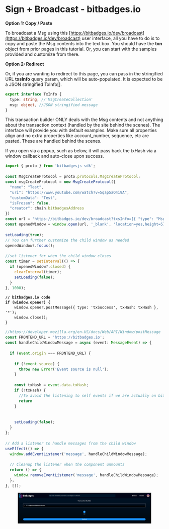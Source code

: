 # Sign + Broadcast - bitbadges.io

**Option 1: Copy / Paste**

To broadcast a Msg using this [https://bitbadges.io/dev/broadcast](https://bitbadges.io/dev/broadcast) user interface, all you have to do is to copy and paste the Msg contents into the text box. You should have the **txn** object from prior pages in this tutorial. Or, you can start with the samples provided and customize from there.

**Option 2: Redirect**

Or, if you are wanting to redirect to this page, you can pass in the stringified URL **txsInfo** query param, which will be auto-populated. It is expected to be a JSON stringified TxInfo\[].

```typescript
export interface TxInfo {
  type: string, //'MsgCreateCollection'
  msg: object, //JSON stringified message
}
```

This transaction builder ONLY deals with the Msg contents and not anything about the transaction context (handled by the site behind the scenes). The interface will provide you with default examples. Make sure all properties align and no extra properties like account\_number, sequence, etc are pasted. These are handled behind the scenes.

If you open via a popup, such as below, it will pass back the txHash via a window callback and auto-close upon success.

```typescript
import { proto } from 'bitbadgesjs-sdk';

const MsgCreateProtocol = proto.protocols.MsgCreateProtocol;
const msgCreateProtocol = new MsgCreateProtocol({
  "name": "Test",
  "uri": "https://www.youtube.com/watch?v=5qap5aO4i9A",
  "customData": "Test",
  "isFrozen": false,
  "creator": chain.bitbadgesAddress
})
const url = 'https://bitbadges.io/dev/broadcast?txsInfo=[{ "type": "MsgCreateProtocol", "msg": ' + msgCreateProtocol.toJsonString() + ' }]';
const openedWindow = window.open(url, '_blank', 'location=yes,height=570,width=520,scrollbars=yes,status=yes');

setLoading(true);
// You can further customize the child window as needed
openedWindow?.focus();

//set listener for when the child window closes
const timer = setInterval(() => {
  if (openedWindow?.closed) {
    clearInterval(timer);
    setLoading(false);
  }
}, 1000);
```

<pre class="language-typescript"><code class="lang-typescript"><strong>// bitbadges.io code
</strong><strong>if (window.opener) {
</strong>    window.opener.postMessage({ type: 'txSuccess', txHash: txHash }, '*');
    window.close();
}
</code></pre>

```typescript
//https://developer.mozilla.org/en-US/docs/Web/API/Window/postMessage
const FRONTEND_URL = 'https://bitbadges.io';
const handleChildWindowMessage = async (event: MessageEvent) => {

  if (event.origin === FRONTEND_URL) {

    if (!event.source) {
      throw new Error('Event source is null');
    }

    const txHash = event.data.txHash;
    if (!txHash) {
      //To avoid the listening to self events if we are actually on bitbadges.io and just an overall quality check
      return
    }


    setLoading(false);
  }
};

// Add a listener to handle messages from the child window
useEffect(() => {
  window.addEventListener('message', handleChildWindowMessage);

  // Cleanup the listener when the component unmounts
  return () => {
    window.removeEventListener('message', handleChildWindowMessage);
  };
}, []);
```

<figure><img src="../../.gitbook/assets/image (7) (1) (1) (1) (1).png" alt=""><figcaption></figcaption></figure>
